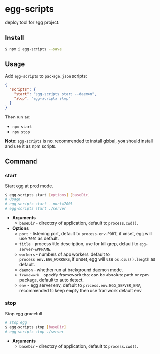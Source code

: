# egg-scripts

deploy tool for egg project.

## Install

```bash
$ npm i egg-scripts --save
```

## Usage

Add `egg-scripts` to `package.json` scripts:

```json
{
  "scripts": {
    "start": "egg-scripts start --daemon",
    "stop": "egg-scripts stop"
  }
}
```

Then run as:
- `npm start`
- `npm stop`

**Note:** `egg-scripts` is not recommended to install global, you should install and use it as npm scripts.

## Command

### start

Start egg at prod mode.

```bash
$ egg-scripts start [options] [baseDir]
# Usage
# egg-scripts start --port=7001
# egg-scripts start ./server
```

- **Arguments**
  - `baseDir` - directory of application, default to `process.cwd()`.
- **Options**
  - `port` - listening port, default to `process.env.PORT`, if unset, egg will use `7001` as default.
  - `title` - process title description, use for kill grep, default to `egg-server-APPNAME`.
  - `workers` - numbers of app workers, default to `process.env.EGG_WORKERS`, if unset, egg will use `os.cpus().length`  as default.
  - `daemon` - whether run at background daemon mode.
  - `framework` - specify framework that can be absolute path or npm package, default to auto detect.
  - `env` - egg server env, default to `process.env.EGG_SERVER_ENV`, recommended to keep empty then use framwork default env.

### stop

Stop egg gracefull.

```bash
# stop egg
$ egg-scripts stop [baseDir]
# egg-scripts stop ./server
```

- **Arguments**
  - `baseDir` - directory of application, default to `process.cwd()`.